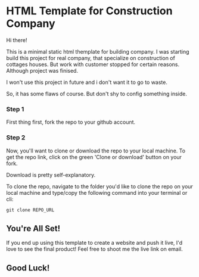 # HTML Template for Construction Company
 Hi there!

 This is a minimal static html themplate for building company. I was starting build this project for real company, that specialize on construction of cottages houses. But work with customer stopped for certain reasons. Although project was finised.

 I won't use this project in future and i don't want it to go to waste.

 So, it has some flaws of course. But don't shy to config something inside.

### Step 1
First thing first, fork the repo to your github account. 

### Step 2
Now, you'll want to clone or download the repo to your local machine. To get the repo link, click on the green 'Clone or download' button on your fork.

Download is pretty self-explanatory. 

To clone the repo, navigate to the folder you'd like to clone the repo on your local machine and type/copy the following command into your terminal or cli: 

```html
git clone REPO_URL
```


## You're All Set!

If you end up using this template to create a website and push it live, I'd love to see the final product! Feel free to shoot me the live link on email. 

## Good Luck!